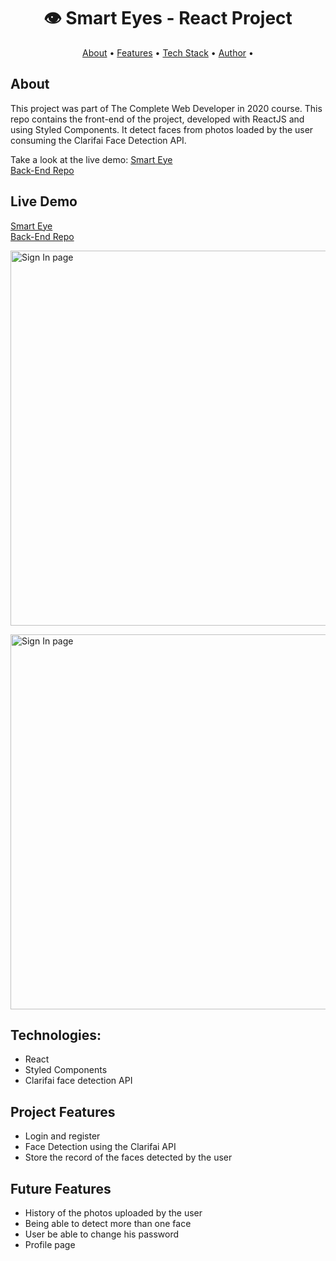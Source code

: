 <h1 align="center">
   👁️ Smart Eyes - React Project
</h1>

<p align="center">
 <a href="#about">About</a> •
 <a href="#features">Features</a> • 
 <a href="#tech-stack">Tech Stack</a> •  
 <a href="#author">Author</a> • 
</p>


## About
This project was part of The Complete Web Developer in 2020 course.
This repo contains the front-end of the project, developed with ReactJS and using Styled Components. It detect faces from photos loaded by the user consuming the Clarifai Face Detection API.

Take a look at the live demo: <a href="https://smart-eye-face-recognition.herokuapp.com/" target="_blank">Smart Eye</a> <br/>
<a href="https://github.com/allangpio/smart-eye-api" target="_blank">Back-End Repo</a>



## Live Demo
[Smart Eye](https://smart-eye-face-recognition.herokuapp.com/) <br/>
[Back-End Repo](https://github.com/allangpio/smart-eye-api)

<img src="https://lh3.googleusercontent.com/shx4MSh9Omiie-apu7dGf5ZdPjisB95knDsBv3GStHDZIfNWVEgvDtK8eb7wRv00LENtEsVzmwK6QwqF9oua3_Q8ZRAMoZKfYFnjt_lDzrPJQzdn_j6SC4jgm_Zbwn9q8wIPcbKoHtNnS0y2IBuUqmM_ACK2pGUF1CQ6oBuJQYP4yh3gYCg6Of2I2ROOXXXnGzDG72QgWUv8GQqmIsIl2Mkk9GwzlI-7myKrAH75qFbK2rJ5QbKnD2Hq9ppLBZZyOeYIsrZAqPHCWWjK9iajC8Sv-jY7gFwB8Psht2a-zHpiVzW6gdKb3PRJJnUM5h1fNA4Yr6opr6qh3OQ6SRrGZx5n7kLY4j7ErIoXp01TiYpqbBx6-ck13wbyOkHm9CvRtRGPdqvS4G3MgcQgSh3s32uC28FTy8QE6uA5220Z_lBwcDF-oQZ_lHHzrDHVlqKfHUdSKeDdfRIBCJFksSo1Lyt6U4iUdS585V0fiKRWqvDDy4jPfnLXbRmiLZZFO5FMibDw3usLHNJAF5Jk8xYz6FxCwwtSViYUz8WWVTPl-4KmNctbssRkOxXNkXJmumpmmywzS9yX5K-GQw-1k0xqEhHWfnLANr160kduc_m0kS6tYu4I9og9Ef8fLnRJAV31J0ppZvKh_gqIONvckmIWsV7nJ8XxRs_XJrF2ct_CxIQ1gmHPrZXsMxqcQCVCuA=w1366-h665-no?authuser=0" alt="Sign In page"
 width="600" />
 
 <img src="https://lh3.googleusercontent.com/AA6rxt_7X90TIOqmCHQIxwpVUHlB8_tuDVhY_x6Z_cT9y-ABxMMLQR_vFV4QLEXY9u8_J3IqZQGjns3zWuZUYu569TnuS40kFW0SC7vU5yOwOFE0JGoHL_ouScurxoLye40hfPdxHxxoFCy_s--dayF5zTbz6yPo2GdsAIKKfc12SC6n8xJ2wEI24uPgfHvdeJy5ZdhRnvpsUamXAEZXUIEhgyR6LfYZPcrzJWfl4-nWuEW9emi3NLhgGWLqf21WX03wuNLlof64-F3-4JNkiX4Ppq1pDyOjWYcmFXgoKB7WcUB9wghABt9iMVLGgrELYJhBJQ9ReQ3JB8rf3BMpyC7lYkqhQYGrvg-74W8lvRJiQJ0ZkYzXKzDY8-0E7OmYqe2olfnG-avsL242gERgkVbv-8MHkWGsw7WF-cUcsZS2OHfr5Xoem_k8ww3xZFxDly1gOcgI7kFhsD-jWGCLVU9ql4wVL-AJeBgWnsQGIZMAPBNjcGrb2SWOxzj_zKiVGUjOfP1UmielMpFFVEe-zEKflvAjk3HiU7tCo951n5gkzAPcqifqt5SM3NupKzTayY5RYy8BJfhTFtOwYMHWiON_BLrZAI96qWvtl70MCIX1_2mF2yW22_OTUjUYDCUNoCGrB5zguf_BbWbJEwpOi_dsCwh7SnW1aKSMW0KGv0Pud9o1fgPkIKc_x2msJA=w1366-h665-no?authuser=0" alt="Sign In page"
 width="600" />
 
## Technologies:

<ul>
  <li>React</li>
  <li>Styled Components</li>
  <li>Clarifai face detection API</li>
</ul>

## Project Features

<ul>
  <li>Login and register</li>
  <li>Face Detection using the Clarifai API</li>
  <li>Store the record of the faces detected by the user</li>
</ul>


## Future Features

<ul>
  <li>History of the photos uploaded by the user</li>
  <li>Being able to detect more than one face</li>
  <li>User be able to change his password</li>
  <li>Profile page</li>
</ul>

